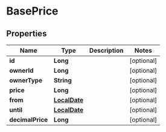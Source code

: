 
# BasePrice

## Properties
Name | Type | Description | Notes
------------ | ------------- | ------------- | -------------
**id** | **Long** |  |  [optional]
**ownerId** | **Long** |  |  [optional]
**ownerType** | **String** |  |  [optional]
**price** | **Long** |  |  [optional]
**from** | [**LocalDate**](LocalDate.md) |  |  [optional]
**until** | [**LocalDate**](LocalDate.md) |  |  [optional]
**decimalPrice** | **Long** |  |  [optional]



